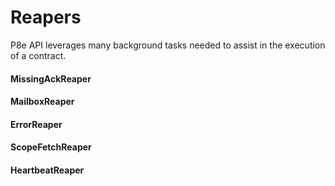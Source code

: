 # Reapers

P8e API leverages many background tasks needed to assist in the execution of a contract. 



#### MissingAckReaper



#### MailboxReaper



#### ErrorReaper



#### ScopeFetchReaper



#### HeartbeatReaper

